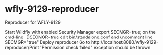 # wfly-9129-reproducer
Reproducer for WFLY-9129

Start Wildfly with enabled Security Manager
  export SECMGR=true;
  on the cmd-line -DSECMGR=true
  edit bin/standalone.conf and uncomment line SECMGR="true"
Deploy reproducer
Go to http://localhost:8080/wfly-9129-reproducer/Print
"Permission check failed" exception should be thrown
